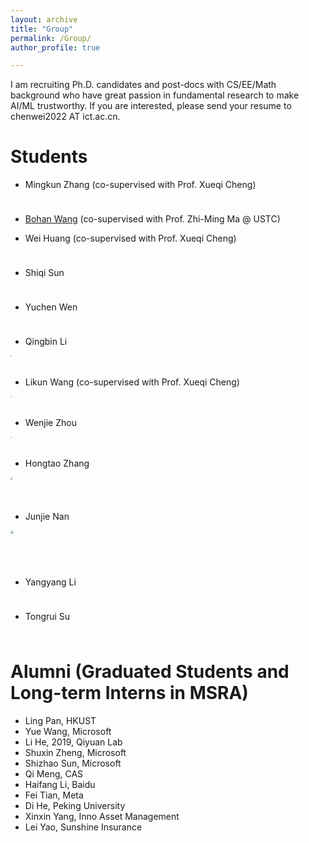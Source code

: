 ```yaml
---
layout: archive
title: "Group"
permalink: /Group/
author_profile: true

---
```

I am recruiting Ph.D. candidates and post-docs with CS/EE/Math background who have great passion in fundamental research to make AI/ML trustworthy. If you are interested, please send your resume to chenwei2022 AT ict.ac.cn.


Students
======

* Mingkun Zhang (co-supervised with Prof. Xueqi Cheng)
  
<img src="https://weichen-cas.github.io/_pages/img/mingkun-证件.jpg" style="zoom:5%" height="200">

* [Bohan Wang](https://bhwangfy.github.io) (co-supervised with Prof. Zhi-Ming Ma @ USTC)
  
* Wei Huang (co-supervised with Prof. Xueqi Cheng)

<img src="https://weichen-cas.github.io/_pages/img/huangwei.jpg" style="zoom:5%" height="200">
  
* Shiqi Sun

<img src="https://weichen-cas.github.io/_pages/img/shiqi.jpg" style="zoom:5%" height="200">
  
* Yuchen Wen
  
<img src="https://weichen-cas.github.io/_pages/img/Yuchen.jpg" style="zoom:5%" height="200">

* Qingbin Li
  
<img src="https://weichen-cas.github.io/_pages/img/qingbin.jpg" style="zoom:10%"  height="200">

* Likun Wang (co-supervised with Prof. Xueqi Cheng)
  
<img src="https://weichen-cas.github.io/_pages/img/likun.jpg" style="zoom:10%"  height="200">
   
* Wenjie Zhou
  
<img src="https://weichen-cas.github.io/_pages/img/wenjie.jpg" style="zoom:10%" height="200">
   
* Hongtao Zhang

<img src="https://weichen-cas.github.io/_pages/img/hongtao.jpg" style="zoom:20%" height="200">
  
* Junjie Nan
  
<img src="https://weichen-cas.github.io/_pages/img/Junjie.jpg" style="zoom:30%" height="200">
   
* Yangyang Li

<img src="https://weichen-cas.github.io/_pages/img/yangyang.jpg" style="zoom:5%"  height="200">
  
* Tongrui Su
  
<img src="https://weichen-cas.github.io/_pages/img/tongrui.jpg" style="zoom:5%"  height="200">



Alumni (Graduated Students and Long-term Interns in MSRA)
======
* Ling Pan, HKUST
* Yue Wang, Microsoft
* Li He, 2019, Qiyuan Lab
* Shuxin Zheng, Microsoft
* Shizhao Sun,  Microsoft
* Qi Meng, CAS
* Haifang Li, Baidu
* Fei Tian, Meta
* Di He, Peking University
* Xinxin Yang, Inno Asset Management
* Lei Yao, Sunshine Insurance

